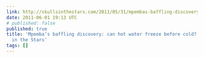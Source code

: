 ```yaml
---
link: http://skullsinthestars.com/2011/05/31/mpembas-baffling-discovery-can-hot-water-freeze-before-cold-1969/
date: 2011-06-01 19:13 UTC
# published: false
published: true
title: 'Mpemba’s baffling discovery: can hot water freeze before cold? (1969) | Skulls
  in the Stars'
tags: []
---
```



